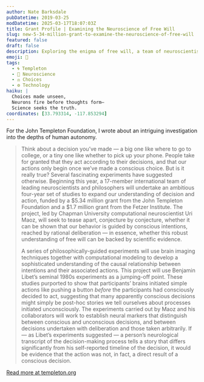 ```yaml
---
author: Nate Barksdale
pubDatetime: 2019-03-25
modDatetime: 2025-03-17T18:07:03Z
title: Grant Profile | Examining the Neuroscience of Free Will
slug: new-5-34-million-grant-to-examine-the-neuroscience-of-free-will
featured: false
draft: false
description: Exploring the enigma of free will, a team of neuroscientists embarks on a groundbreaking $7 million study to decode the neuroscience behind our decisions.
emoji: 🧠
tags:
  - 🌀 Templeton
  - 🧠 Neuroscience
  - ⚖️ Choices
  - ⚙️ Technology
haiku: |
  Choices made unseen,  
  Neurons fire before thoughts form—  
  Science seeks the truth.
coordinates: [33.793314, -117.853294]
---
```


For the John Templeton Foundation, I wrote about an intriguing investigation into the depths of human autonomy.

> Think about a decision you’ve made — a big one like where to go to college, or a tiny one like whether to pick up your phone. People take for granted that they act according to their decisions, and that our actions only begin once we’ve made a conscious choice. But is it really true? Several fascinating experiments have suggested otherwise. Beginning this year, a 17-member international team of leading neuroscientists and philosophers will undertake an ambitious four-year set of studies to expand our understanding of decision and action, funded by a $5.34 million grant from the John Templeton Foundation and a $1.7 million grant from the Fetzer Institute. The project, led by Chapman University computational neuroscientist Uri Maoz, will seek to tease apart, conjecture by conjecture, whether it can be shown that our behavior is guided by conscious intentions, reached by rational deliberation — in essence, whether this robust understanding of free will can be backed by scientific evidence.
>
> A series of philosophically-guided experiments will use brain imaging techniques together with computational modeling to develop a sophisticated understanding of the causal relationship between intentions and their associated actions. This project will use Benjamin Libet’s seminal 1980s experiments as a jumping-off point. These studies purported to show that participants’ brains initiated simple actions like pushing a button _before_ the participants had consciously decided to act, suggesting that many apparently conscious decisions might simply be post-hoc stories we tell ourselves about processes initiated unconsciously. The experiments carried out by Maoz and his collaborators will work to establish neural markers that distinguish between conscious and unconscious decisions, and between decisions undertaken with deliberation and those taken arbitrarily. If — as Libet’s experiments suggested — a person’s neurological transcript of the decision-making process tells a story that differs significantly from his self-reported timeline of the decision, it would be evidence that the action was not, in fact, a direct result of a conscious decision.

[Read more at templeton.org](https://www.templeton.org/news/new-5-34-million-grant-to-examine-the-neuroscience-of-free-will)
